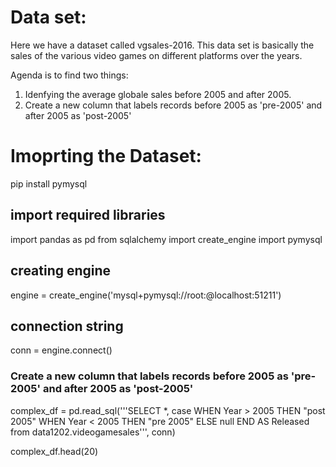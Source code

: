 # Data set:
Here we have a dataset called vgsales-2016. This data set is basically the sales of the various video games on different platforms over the years.

Agenda is to find two things:
1. Idenfying the average globale sales before 2005 and after 2005.
2. Create a new column that labels records before 2005 as 'pre-2005' and after 2005 as 'post-2005'

# Imoprting the Dataset:

pip install pymysql

## import required libraries
import pandas as pd
from sqlalchemy import create_engine
import pymysql
## creating engine
engine = create_engine('mysql+pymysql://root:@localhost:51211')
## connection string
conn = engine.connect()
### Create a new column that labels records before 2005 as 'pre-2005' and after 2005 as 'post-2005'
complex_df = pd.read_sql('''SELECT *, case
WHEN Year > 2005 THEN "post 2005"
WHEN Year < 2005 THEN "pre 2005"
ELSE null
END AS Released
from data1202.videogamesales''', conn)

complex_df.head(20)


